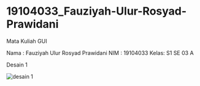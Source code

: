 # 19104033_Fauziyah-Ulur-Rosyad-Prawidani
Mata Kuliah GUI

Nama : Fauziyah Ulur Rosyad Prawidani
NIM  : 19104033
Kelas: S1 SE 03 A

Desain 1

![desain 1](https://user-images.githubusercontent.com/53574005/114346508-c99aee00-9b8d-11eb-8a0a-141240d70cc1.jpg)
